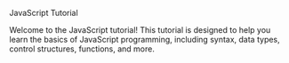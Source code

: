JavaScript Tutorial

Welcome to the JavaScript tutorial! This tutorial is designed to help you learn the basics of JavaScript programming, including syntax, data types, control structures, functions, and more.